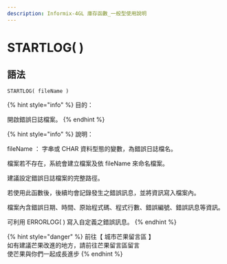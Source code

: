 ```yaml
---
description: Informix-4GL 庫存函數_一般型使用說明
---
```


# STARTLOG( )

## 語法

```
STARTLOG( fileName )
```

{% hint style="info" %}
目的：

開啟錯誤日誌檔案。
{% endhint %}

{% hint style="info" %}
說明：

fileName ： 字串或 CHAR 資料型態的變數，為錯誤日誌檔名。

檔案若不存在，系統會建立檔案及依 fileName 來命名檔案。

建議設定錯誤日誌檔案的完整路徑。

若使用此函數後，後續均會記錄發生之錯誤訊息，並將資訊寫入檔案內。

檔案內含錯誤日期、時間、原始程式碼、程式行數、錯誤編號、錯誤訊息等資訊。

可利用 ERRORLOG( ) 寫入自定義之錯誤訊息。
{% endhint %}

{% hint style="danger" %}
前往【 城市芒果留言區 】\
如有建議芒果改進的地方，請前往芒果留言區留言\
使芒果與你們一起成長進步
{% endhint %}
